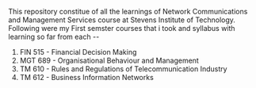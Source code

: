 This repository constitue of all the learnings of Network Communications and Management Services course at Stevens Institute of Technology.
Following were my First semster courses that i took and syllabus with learning so far from each --

1. FIN 515 - Financial Decision Making
2. MGT 689 - Organisational Behaviour and Management
3. TM  610 - Rules and Regulations of Telecommunication Industry
4. TM 612 - Business Information Networks 
